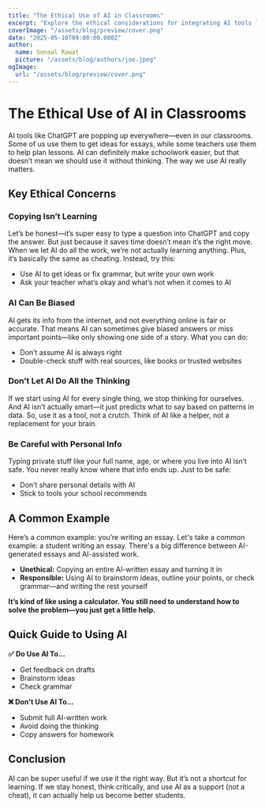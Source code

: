 ```yaml
---
title: "The Ethical Use of AI in Classrooms"
excerpt: "Explore the ethical considerations for integrating AI tools like ChatGPT in educational settings. Learn how to establish responsible policies, address concerns like plagiarism and bias, and promote critical thinking."
coverImage: "/assets/blog/preview/cover.png"
date: "2025-05-10T09:00:00.000Z"
author:
  name: Sonaal Rawat
  picture: "/assets/blog/authors/joe.jpeg"
ogImage:
  url: "/assets/blog/preview/cover.png"
---
```


# The Ethical Use of AI in Classrooms

AI tools like ChatGPT are popping up everywhere—even in our classrooms. Some of us use them to get ideas for essays, while some teachers use them to help plan lessons. AI can definitely make schoolwork easier, but that doesn’t mean we should use it without thinking. The way we use AI really matters.

## Key Ethical Concerns

### Copying Isn’t Learning

Let’s be honest—it’s super easy to type a question into ChatGPT and copy the answer. But just because it saves time doesn’t mean it’s the right move. When we let AI do all the work, we’re not actually learning anything. Plus, it’s basically the same as cheating.
Instead, try this:

- Use AI to get ideas or fix grammar, but write your own work
- Ask your teacher what’s okay and what’s not when it comes to AI


### AI Can Be Biased

AI gets its info from the internet, and not everything online is fair or accurate. That means AI can sometimes give biased answers or miss important points—like only showing one side of a story.
What you can do:

- Don’t assume AI is always right
- Double-check stuff with real sources, like books or trusted websites

### Don’t Let AI Do All the Thinking

If we start using AI for every single thing, we stop thinking for ourselves. And AI isn’t actually smart—it just predicts what to say based on patterns in data.
So, use it as a tool, not a crutch. Think of AI like a helper, not a replacement for your brain.


### Be Careful with Personal Info

Typing private stuff like your full name, age, or where you live into AI isn’t safe. You never really know where that info ends up.
Just to be safe:

- Don’t share personal details with AI
- Stick to tools your school recommends

## A Common Example
Here’s a common example: you’re writing an essay.
Let's take a common example: a student writing an essay. There's a big difference between AI-generated essays and AI-assisted work.

- **Unethical:** Copying an entire AI-written essay and turning it in
- **Responsible:** Using AI to brainstorm ideas, outline your points, or check grammar—and writing the rest yourself

**It’s kind of like using a calculator. You still need to understand how to solve the problem—you just get a little help.**


## Quick Guide to Using AI

**✅ Do Use AI To...**

- Get feedback on drafts
- Brainstorm ideas
- Check grammar

**❌ Don't Use AI To...**

- Submit full AI-written work
- Avoid doing the thinking
- Copy answers for homework

## Conclusion

AI can be super useful if we use it the right way. But it’s not a shortcut for learning. If we stay honest, think critically, and use AI as a support (not a cheat), it can actually help us become better students.